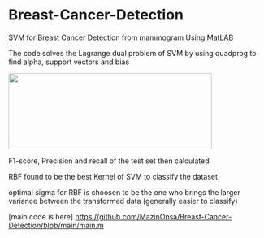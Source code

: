 # Breast-Cancer-Detection
SVM for Breast Cancer Detection from mammogram Using MatLAB

The code solves the Lagrange dual problem of SVM by using quadprog to find alpha, support vectors and bias


<a href="url"><img src="https://user-images.githubusercontent.com/59888707/160241528-a3529967-f0af-425f-9d79-6501a3a4fc41.png" align="Center" height="150" width="400" ></a>


F1-score, Precision and recall of the test set then calculated 

RBF found to be the best Kernel of SVM to classify the dataset

optimal sigma for RBF is choosen to be the one who brings the larger variance between the transformed data (generally easier to classify)

[main code is here] <https://github.com/MazinOnsa/Breast-Cancer-Detection/blob/main/main.m>
